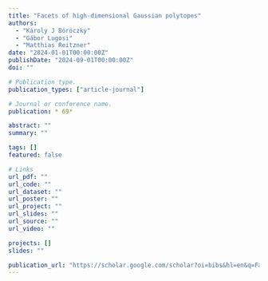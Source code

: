 ```yaml
---
title: "Facets of high-dimensional Gaussian polytopes"
authors:
  - "Károly J Böröczky"
  - "Gábor Lugosi"
  - "Matthias Reitzner"
date: "2024-01-01T00:00:00Z"
publishDate: "2024-09-01T00:00:00Z"
doi: ""

# Publication type.
publication_types: ["article-journal"]

# Journal or conference name.
publication: * 69*

abstract: ""
summary: ""

tags: []
featured: false

# Links
url_pdf: ""
url_code: ""
url_dataset: ""
url_poster: ""
url_project: ""
url_slides: ""
url_source: ""
url_video: ""

projects: []
slides: ""

publication_url: "https://scholar.google.com/scholar?oi=bibs&hl=en&q=Facets+of+high-dimensional+Gaussian+polytopes"
---
```

